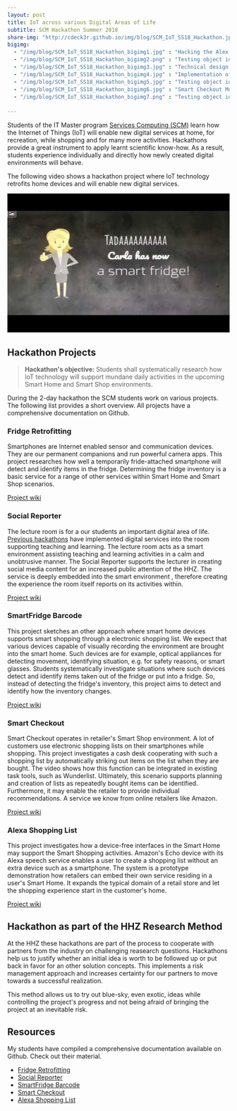 ```yaml
---
layout: post
title: IoT across various Digital Areas of Life  
subtitle: SCM Hackathon Summer 2018
share-img: "http://cdeck3r.github.io/img/blog/SCM_IoT_SS18_Hackathon.jpg"
bigimg:
  - "/img/blog/SCM_IoT_SS18_Hackathon_bigimg1.jpg" : "Hacking the Alex shopping list (2018)"
  - "/img/blog/SCM_IoT_SS18_Hackathon_bigimg2.png" : "Testing object identification (2018)"
  - "/img/blog/SCM_IoT_SS18_Hackathon_bigimg3.jpg" : "Technical design of the Smart Checkout (2018)"
  - "/img/blog/SCM_IoT_SS18_Hackathon_bigimg4.jpg" : "Implementation of the Smart Checkout (2018)"
  - "/img/blog/SCM_IoT_SS18_Hackathon_bigimg5.jpg" : "Testing object identification (2018)"
  - "/img/blog/SCM_IoT_SS18_Hackathon_bigimg6.jpg" : "Smart Checkout Modelling session (2018)"
  - "/img/blog/SCM_IoT_SS18_Hackathon_bigimg7.png" : "Testing object identification at a fridge (2018)"

---
```


Students of the IT Master program [Services Computing (SCM)](http://www.hhz.de/master/services-computing/) learn how the Internet of Things (IoT) will enable new digital services at home, for recreation, while shopping and for many more activities. Hackathons provide a great instrument to apply learnt scientific know-how. As a result, students experience individually and directly how newly created digital environments will behave. 

The following video shows a hackathon project where IoT technology retrofits home devices and will enable new digital services.

<div id="yt_embed_1" width="560" height="315"><img id="1" src="/img/blog/SCM_IoT_SS18_Hackathon_yt_preview.jpg" alt="Fridge Retrofitting, SCM Hackathon project @HHZ" width="560" height="315" /></div><script type="text/javascript">document.getElementById('yt_embed_1').onclick=function(){if(confirm("If you accept this message box by clicking OK, the Youtube video will load. Youtube will record your personal access related data and set a cookie in your browser. ")){var c = document.getElementById('1'); c.parentNode.removeChild(c); document.getElementById('yt_embed_1').innerHTML += '<iframe width="560" height="315" src="https://www.youtube-nocookie.com/embed/Y-nbPS77fcs?rel=0" frameborder="0" allow="autoplay; encrypted-media" allowfullscreen></iframe>';}else{alert("You find the video on //youtu.be/Y-nbPS77fcs");}}</script>


## Hackathon Projects

> **Hackathon's objective:** Students shall systematically research how IoT technology will support mundane daily activities in the upcoming Smart Home and Smart Shop environments.

During the 2-day hackathon the SCM students work on various projects. The following list provides a short overview. All projects have a comprehensive documentation on Github.

### Fridge Retrofitting

Smartphones are Internet enabled sensor and communication devices. They are our permanent companions and run powerful camera apps. This project researches how well a temporarily fride-attached smartphone will detect and identify items in the fridge. Determining the fridge inventory is a basic service for a range of other services within Smart Home and Smart Shop scenarios.

[Project wiki](https://github.com/SelinaKlingler/Wahlfach-IoT_4_Fridge-Retrofitting/wiki)

### Social Reporter

The lecture room is for a our students an important digital area of life. [Previous hackathons](/2017-06-13-SCM-IoTHackathon/) have implemented digital services into  the room supporting teaching and learning. The lecture room acts as a smart environment assisting teaching and learning activities in a calm and unobtrusive manner. The Social Reporter supports the lecturer in creating social media content for an increased public attention of the HHZ. The service is deeply embedded into the smart environment , therefore creating the experience the room itself reports on its activities within.

[Project wiki](https://github.com/DimiKie/IoT_Social-Reporter/wiki)

### SmartFridge Barcode

This project sketches an other approach where smart home devices supports smart shopping through a electronic shopping list. We expect that various devices capable of visually recording the environment are brought into the smart home. Such devices are for example, optical appliances for detecting movement, identifying situation, e.g. for safety reasons, or smart glasses. 
Students systematically investigate situations where such devices detect and identify items taken out of the fridge or put into a fridge. So, instead of detecting the fridge's inventory, this project aims to detect and identify how the inventory changes. 

[Project wiki](https://github.com/RichiWolf/HHZ_Hackathon_SmartFridge_Barcode/wiki)

### Smart Checkout

Smart Checkout operates in retailer's Smart Shop environment. A lot of customers use electronic shopping lists on their smartphones while shopping. This project investigates a cash desk cooperating with such a shopping list by automatically striking out items on the list when they are bought. The video shows how this function can be integrated in existing task tools, such as Wunderlist. Ultimately, this scenario supports planning and creation of lists as repeatedly bought items can be identified. Furthermore, it may enable the retailer to provide individual recommendations. A service we know from online retailers like Amazon. 

[Project wiki](https://github.com/Soley02/IoTBarcodeHHZ)

### Alexa Shopping List

This project investigates how a device-free interfaces in the Smart Home may support the Smart Shopping activities. Amazon's Echo device with its Alexa speech service enables a user to create a shopping list without an extra device such as a smartphone. The system is a prototype demonstration how retailers can embed their own service residing in a user's Smart Home. It expands the typical domain of a retail store and let the shopping experience start in the customer's home.

[Project wiki](https://iot-hackathon.gitbook.io/project/)

## Hackathon as part of the HHZ Research Method

At the HHZ these hackathons are part of the process to cooperate with partners from the industry on challenging reasearch questions. Hackathons help us to justify whether an initial idea is worth to be followed up or put back in favor for an other solution concepts. This implements a risk management approach and increases certainty for our partners to move towards a successful realization.

This method allows us to try out blue-sky, even exotic, ideas while controlling the project's progress and not being afraid of bringing the project at an inevitable risk.

## Resources

My students have compiled a comprehensive documentation available on Github. Check out their material.

* [Fridge Retrofitting](https://github.com/SelinaKlingler/Wahlfach-IoT_4_Fridge-Retrofitting/wiki)
* [Social Reporter](https://github.com/DimiKie/IoT_Social-Reporter/wiki)
* [SmartFridge Barcode](https://github.com/RichiWolf/HHZ_Hackathon_SmartFridge_Barcode/wiki)
* [Smart Checkout](https://github.com/Soley02/IoTBarcodeHHZ)
* [Alexa Shopping List](https://iot-hackathon.gitbook.io/project/)

